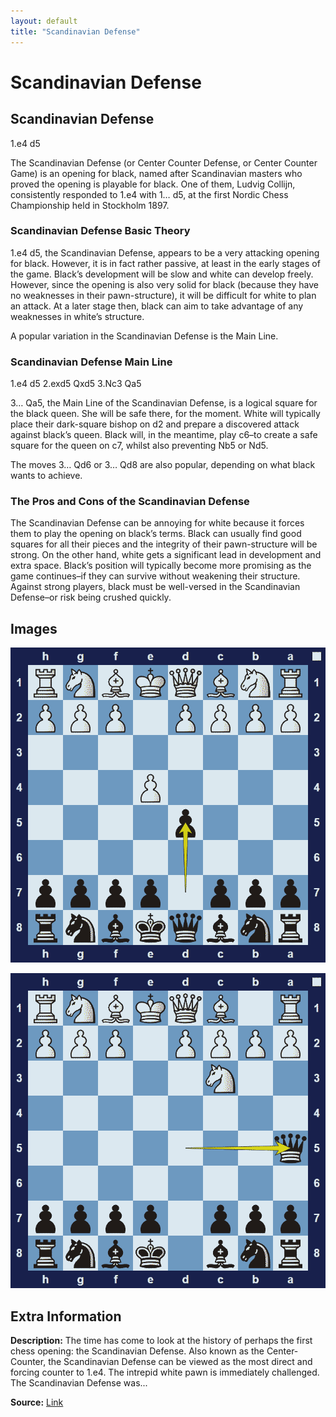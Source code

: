 ```yaml
---
layout: default
title: "Scandinavian Defense"
---
```



# Scandinavian Defense



## Scandinavian Defense

1.e4 d5

The Scandinavian Defense (or Center Counter Defense, or Center Counter Game) is an opening for black, named after Scandinavian masters who proved the opening is playable for black. One of them, Ludvig Collijn, consistently responded to 1.e4 with 1… d5, at the first Nordic Chess Championship held in Stockholm 1897.

### Scandinavian Defense Basic Theory

1.e4 d5, the Scandinavian Defense, appears to be a very attacking opening for black. However, it is in fact rather passive, at least in the early stages of the game. Black’s development will be slow and white can develop freely. However, since the opening is also very solid for black (because they have no weaknesses in their pawn-structure), it will be difficult for white to plan an attack. At a later stage then, black can aim to take advantage of any weaknesses in white’s structure.

A popular variation in the Scandinavian Defense is the Main Line.

### Scandinavian Defense Main Line

1.e4 d5 2.exd5 Qxd5 3.Nc3 Qa5

3… Qa5, the Main Line of the Scandinavian Defense, is a logical square for the black queen. She will be safe there, for the moment. White will typically place their dark-square bishop on d2 and prepare a discovered attack against black’s queen. Black will, in the meantime, play c6–to create a safe square for the queen on c7, whilst also preventing Nb5 or Nd5.

The moves 3… Qd6 or 3… Qd8 are also popular, depending on what black wants to achieve.

### The Pros and Cons of the Scandinavian Defense

The Scandinavian Defense can be annoying for white because it forces them to play the opening on black’s terms. Black can usually find good squares for all their pieces and the integrity of their pawn-structure will be strong. On the other hand, white gets a significant lead in development and extra space. Black’s position will typically become more promising as the game continues–if they can survive without weakening their structure. Against strong players, black must be well-versed in the Scandinavian Defense–or risk being crushed quickly.



## Images

![scandinavian-defense](images/scandinavian-defense-1.png)

![scandinavian-defense](images/scandinavian-defense-2.png)



## Extra Information
**Description:** The time has come to look at the history of perhaps the first chess opening: the Scandinavian Defense. Also known as the Center-Counter, the Scandinavian Defense can be viewed as the most direct and forcing counter to 1.e4. The intrepid white pawn is immediately challenged. The Scandinavian Defense was...

**Source:** [Link](https://www.chess.com/article/view/the-scandinavian-defense-a-history-part-1)
